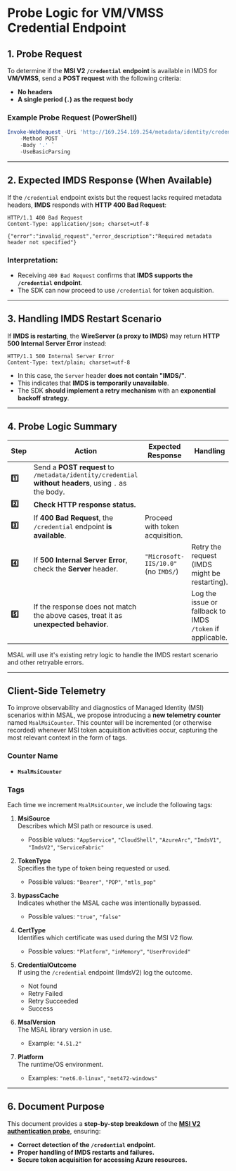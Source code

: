 # Probe Logic for VM/VMSS Credential Endpoint

## 1. Probe Request
To determine if the **MSI V2 `/credential` endpoint** is available in IMDS for **VM/VMSS**, send a **POST request** with the following criteria:
- **No headers**
- **A single period (`.`) as the request body**

### Example Probe Request (PowerShell)
```powershell
Invoke-WebRequest -Uri 'http://169.254.169.254/metadata/identity/credential?cred-api-version=1.0' `
    -Method POST `
    -Body '.' `
    -UseBasicParsing
```

---

## 2. Expected IMDS Response (When Available)
If the `/credential` endpoint exists but the request lacks required metadata headers, **IMDS** responds with **HTTP 400 Bad Request**:

```
HTTP/1.1 400 Bad Request
Content-Type: application/json; charset=utf-8

{"error":"invalid_request","error_description":"Required metadata header not specified"}
```

### Interpretation:
- Receiving `400 Bad Request` confirms that **IMDS supports the `/credential` endpoint**.
- The SDK can now proceed to use `/credential` for token acquisition.

---

## 3. Handling IMDS Restart Scenario
If **IMDS is restarting**, the **WireServer (a proxy to IMDS)** may return **HTTP 500 Internal Server Error** instead:

```
HTTP/1.1 500 Internal Server Error
Content-Type: text/plain; charset=utf-8
```

- In this case, the `Server` header **does not contain "IMDS/"**.
- This indicates that **IMDS is temporarily unavailable**.
- The SDK **should implement a retry mechanism** with an **exponential backoff strategy**.

---

## 4. Probe Logic Summary

| **Step** | **Action** | **Expected Response** | **Handling** |
|----------|-----------|----------------------|--------------|
| **1️⃣** | Send a **POST request** to `/metadata/identity/credential` **without headers**, using `.` as the body. | | |
| **2️⃣** | **Check HTTP response status.** | | |
| **3️⃣** | If **400 Bad Request**, the `/credential` endpoint **is available**. | Proceed with token acquisition. |
| **4️⃣** | If **500 Internal Server Error**, check the **Server** header. | `"Microsoft-IIS/10.0"` (no `IMDS/`) | Retry the request (IMDS might be restarting). |
| **5️⃣** | If the response does not match the above cases, treat it as **unexpected behavior**. | | Log the issue or fallback to IMDS `/token` if applicable. |

MSAL will use it's existing retry logic to handle the IMDS restart scenario and other retryable errors.

---

## Client-Side Telemetry

To improve observability and diagnostics of Managed Identity (MSI) scenarios within MSAL, we propose introducing a **new telemetry counter** named `MsalMsiCounter`. This counter will be incremented (or otherwise recorded) whenever MSI token acquisition activities occur, capturing the most relevant context in the form of tags.

### Counter Name
- **`MsalMsiCounter`**

### Tags
Each time we increment `MsalMsiCounter`, we include the following tags:

1. **MsiSource**  
   Describes which MSI path or resource is used.  
   - Possible values: `"AppService"`, `"CloudShell"`, `"AzureArc"`, `"ImdsV1"`, `"ImdsV2"`, `"ServiceFabric"`

2. **TokenType**  
   Specifies the type of token being requested or used.  
   - Possible values: `"Bearer"`, `"POP"`, `"mtls_pop"`

3. **bypassCache**  
   Indicates whether the MSAL cache was intentionally bypassed.  
   - Possible values: `"true"`, `"false"`

4. **CertType**  
   Identifies which certificate was used during the MSI V2 flow.  
   - Possible values: `"Platform"`, `"inMemory"`, `"UserProvided"`

5. **CredentialOutcome**  
   If using the `/credential` endpoint (ImdsV2) log the outcome.  
   - Not found 
   - Retry Failed
   - Retry Succeeded
   - Success

6. **MsalVersion**  
   The MSAL library version in use.  
   - Example: `"4.51.2"`

7. **Platform**  
   The runtime/OS environment.  
   - Examples: `"net6.0-linux"`, `"net472-windows"`

---

## 6. Document Purpose
This document provides a **step-by-step breakdown** of the **[MSI V2 authentication probe](https://microsoft.sharepoint.com/:w:/t/AzureMSI/EUOAjN2q-hBNptrwi1ZolLgBsAYYmm_qRKXsoY62D2oiAg?e=hSAVOl)**, ensuring:
- **Correct detection of the `/credential` endpoint.**
- **Proper handling of IMDS restarts and failures.**
- **Secure token acquisition for accessing Azure resources.**
